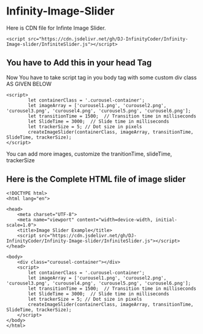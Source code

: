 # Infinity-Image-Slider </br></hr>
Here is  CDN file for Infinte Image Slider.
```
<script src="https://cdn.jsdelivr.net/gh/DJ-InfinityCoder/Infinity-Image-slider/InfiniteSlider.js"></script>
```
## You have to Add this in your head Tag </br>
Now You have to take script tag in you body tag with some custom div class AS GIVEN BELOW
```
<script>
        let containerClass = '.curousel-container';
        let imageArray = ['curousel1.png', 'curousel2.png', 'curousel3.png', 'curousel4.png', 'curousel5.png', 'curousel6.png'];
        let transitionTime = 1500;  // Transition time in milliseconds
        let SlideTime = 3000;  // Slide time in milliseconds
        let trackerSize = 5; // Dot size in pixels
        createImageSlider(containerClass, imageArray, transitionTime, SlideTime, trackerSize);
</script>
```
You can add more images, customize the tranitionTime, slideTime, trackerSize
## Here is the Complete HTML file of image slider
```
<!DOCTYPE html>
<html lang="en">

<head>
    <meta charset="UTF-8">
    <meta name="viewport" content="width=device-width, initial-scale=1.0">
    <title>Image Slider Example</title>
    <script src="https://cdn.jsdelivr.net/gh/DJ-InfinityCoder/Infinity-Image-slider/InfiniteSlider.js"></script>
</head>

<body>
    <div class="curousel-container"></div>
    <script>
        let containerClass = '.curousel-container';
        let imageArray = ['curousel1.png', 'curousel2.png', 'curousel3.png', 'curousel4.png', 'curousel5.png', 'curousel6.png'];
        let transitionTime = 1500;  // Transition time in milliseconds
        let SlideTime = 3000;  // Slide time in milliseconds
        let trackerSize = 5; // Dot size in pixels
        createImageSlider(containerClass, imageArray, transitionTime, SlideTime, trackerSize);
    </script>
</body>
</html>
```
